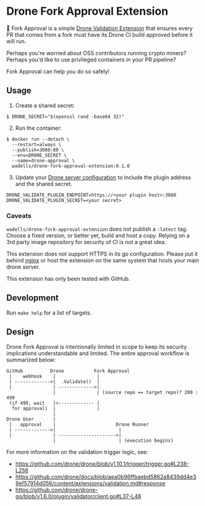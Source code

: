 # Drone Fork Approval Extension

:electric_plug: Fork Approval is a simple [Drone Validation Extension](https://docs.drone.io/extensions/validation/)
that ensures every PR that comes from a fork must have its Drone CI build
approved before it will run.

Perhaps you're worried about OSS contributors running crypto miners?
Perhaps you'd like to use privileged containers in your PR pipeline?

Fork Approval can help you do so safely!

## Usage

1. Create a shared secret:

```console
$ DRONE_SECRET="$(openssl rand -base64 32)"
```

2. Run the container:

```console
$ docker run --detach \
  --restart=always \
  --publish=3080:80 \
  --env=DRONE_SECRET \
  --name=drone-approval \
  wadells/drone-fork-approval-extension:0.1.0
```


3. Update your [Drone server configuration](https://docs.drone.io/extensions/validation/)
to include the plugin address and the shared secret.

```text
DRONE_VALIDATE_PLUGIN_ENDPOINT=https://<your plugin host>:3080
DRONE_VALIDATE_PLUGIN_SECRET=<your secret>
```

### Caveats
`wadells/drone-fork-approval-extension` does not publish a `:latest` tag.
Choose a fixed version, or better yet, build and host a copy.  Relying
on a 3rd party image repository for security of CI is not a great idea.

This extension does not support HTTPS in its go configuration. Please
put it behind [nginx](https://nginx.org/en/) or host the extension
on the same system that hosts your main drone server.

This extension has only been tested with GitHub.

## Development

Run `make help` for a list of targets.

## Design

Drone Fork Approval is intentionally limited in scope to keep its
security implications understandable and limited. The entire approval
workflow is summarized below:

```text
GitHub          Drone           Fork Approval
 |    webhook    |               |
 | ------------->|  .Validate()  |
 |               | ------------->|
                 |               | (source repo == target repo)? 200 : 499
 (if 499, wait   |<------------- |
  for approval)  |               |
                 |
Drone User       |
 |   approval    |                      Drone Runner
 | ------------->|                       |
 |               | --------------------->|
                 |                       | (execution begins)
```

For more information on the validation trigger logic, see:
 * https://github.com/drone/drone/blob/v1.10.1/trigger/trigger.go#L238-L256
 * https://github.com/drone/docs/blob/aea0b96ffbaebd5862a8439dd4e39ef57914d056/content/extensions/validation.md#response
 * https://github.com/drone/drone-go/blob/v1.6.0/plugin/validator/client.go#L37-L48

